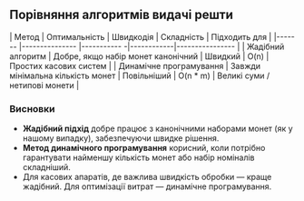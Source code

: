 ## Порівняння алгоритмів видачі решти

| Метод                   | Оптимальність                          | Швидкодія    | Складність | Підходить для                 |
|-------                  |---------------                         |-----------  -|------------|----------------               |
| Жадібний алгоритм       |  Добре, якщо набір монет канонічний    | Швидкий      | O(n)       | Простих касових систем        |
| Динамічне програмування |  Завжди мінімальна кількість монет     | Повільніший  | O(n * m)   | Великі суми / нетипові монети |

### Висновки

- **Жадібний підхід** добре працює з канонічними наборами монет (як у нашому випадку), забезпечуючи швидке рішення.
- **Метод динамічного програмування** корисний, коли потрібно гарантувати найменшу кількість монет або набір номіналів складніший.
- Для касових апаратів, де важлива швидкість обробки — краще жадібний. Для оптимізації витрат — динамічне програмування.
